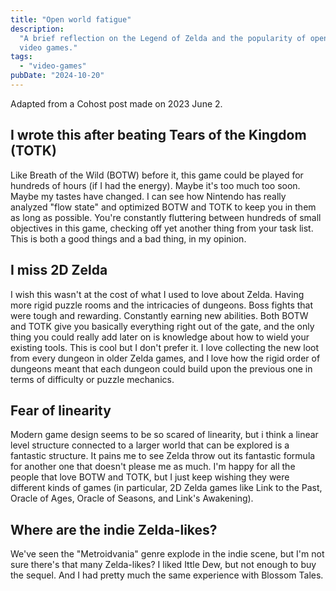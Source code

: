 ```yaml
---
title: "Open world fatigue"
description:
  "A brief reflection on the Legend of Zelda and the popularity of open world
  video games."
tags:
  - "video-games"
pubDate: "2024-10-20"
---
```


Adapted from a Cohost post made on 2023 June 2.

## I wrote this after beating Tears of the Kingdom (TOTK)

Like Breath of the Wild (BOTW) before it, this game could be played for hundreds
of hours (if I had the energy). Maybe it's too much too soon. Maybe my tastes
have changed. I can see how Nintendo has really analyzed "flow state" and
optimized BOTW and TOTK to keep you in them as long as possible. You're
constantly fluttering between hundreds of small objectives in this game,
checking off yet another thing from your task list. This is both a good things
and a bad thing, in my opinion.

## I miss 2D Zelda

I wish this wasn't at the cost of what I used to love about Zelda. Having more
rigid puzzle rooms and the intricacies of dungeons. Boss fights that were tough
and rewarding. Constantly earning new abilities. Both BOTW and TOTK give you
basically everything right out of the gate, and the only thing you could really
add later on is knowledge about how to wield your existing tools. This is cool
but I don't prefer it. I love collecting the new loot from every dungeon in
older Zelda games, and I love how the rigid order of dungeons meant that each
dungeon could build upon the previous one in terms of difficulty or puzzle
mechanics.

## Fear of linearity

Modern game design seems to be so scared of linearity, but i think a linear
level structure connected to a larger world that can be explored is a fantastic
structure. It pains me to see Zelda throw out its fantastic formula for another
one that doesn't please me as much. I'm happy for all the people that love BOTW
and TOTK, but I just keep wishing they were different kinds of games (in
particular, 2D Zelda games like Link to the Past, Oracle of Ages, Oracle of
Seasons, and Link's Awakening).

## Where are the indie Zelda-likes?

We've seen the "Metroidvania" genre explode in the indie scene, but I'm not sure
there's that many Zelda-likes? I liked Ittle Dew, but not enough to buy the
sequel. And I had pretty much the same experience with Blossom Tales.
